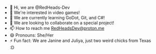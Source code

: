 - 👋 Hi, we are @RedHeads-Dev
- 👀 We're interested in video games!
- 🌱 We are currently learning GoDot, Git, and C#!
- 💞️ We are looking to collaborate on a special project!
- 📫 How to reach me RedHeadsDev@proton.me
- 😄 Pronouns: She/Her
- ⚡ Fun fact: We are Janine and Juliya, just two weird chicks from Texas :D

<!---
This is a readme if you didn't already know that >.>
--->
